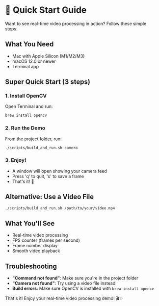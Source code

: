 # 🚀 Quick Start Guide

Want to see real-time video processing in action? Follow these simple steps:

## What You Need
- Mac with Apple Silicon (M1/M2/M3)
- macOS 12.0 or newer
- Terminal app

## Super Quick Start (3 steps)

### 1. Install OpenCV
Open Terminal and run:
```bash
brew install opencv
```

### 2. Run the Demo
From the project folder, run:
```bash
./scripts/build_and_run.sh camera
```

### 3. Enjoy!
- A window will open showing your camera feed
- Press 'q' to quit, 's' to save a frame
- That's it! 🎉

## Alternative: Use a Video File
```bash
./scripts/build_and_run.sh /path/to/your/video.mp4
```

## What You'll See
- Real-time video processing
- FPS counter (frames per second)
- Frame number display
- Smooth video playback

## Troubleshooting
- **"Command not found"**: Make sure you're in the project folder
- **"Camera not found"**: Try using a video file instead
- **Build errors**: Make sure OpenCV is installed with `brew install opencv`

That's it! Enjoy your real-time video processing demo! 🎬✨ 